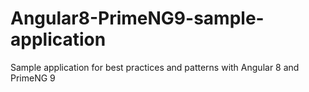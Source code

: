 # Angular8-PrimeNG9-sample-application
Sample application for best practices and patterns with Angular 8 and PrimeNG 9
